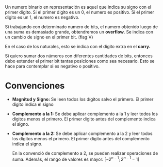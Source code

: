 Un numero binario en representación es aquel que indica su signo con el primer digito. Si el primer digito es un $0$, el numero es positivo. Si el primer digito es un $1$, el numero es negativo.

Si trabajando con determinado numero de bits, el numero obtenido luego de una suma es demasiado grande, obtendremos un **overflow**. Se indica con un cambio de signo en el primer bit. (flag V)

En el caso de los naturales, esto se indica con el digito extra en el **carry.**

Si quiero sumar dos números con diferentes cantidades de bits, entonces debo extender el primer bit tantas posiciones como sea necesario. Esto se hace para contemplar si es negativo o positivo.

# Convenciones

- **Magnitud y Signo:** Se leen todos los dígitos salvo el primero. El primer digito indica el signo
- **Complemento a la 1:** Se debe aplicar complemento a la 1 y leer todos los dígitos menos el primero. El primer digito antes del complemento indica el signo.
- **Complemento a la 2:** Se debe aplicar complemento a la 2 y leer todos los dígitos menos el primero. El primer digito antes del complemento indica el signo.
    
    En la convenció de complemento a 2, se pueden realizar operaciones de suma. Además, el rango de valores es mayor. $[-2^{n-1};2^{n-1}-1]$